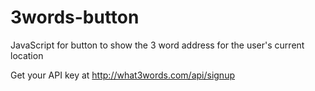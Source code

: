3words-button
=============

JavaScript for button to show the 3 word address for the user's current location

Get your API key at http://what3words.com/api/signup
